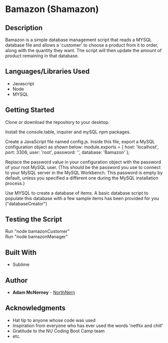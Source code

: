 # Bamazon (Shamazon)

## Description

Bamazon is a simple database management script that reads a MYSQL database file and allows a 'customer' to choose a product from it to order, along with the quantity they want.  The script will then update the amount of product remaining in that database.	


## Languages/Libraries Used
* Javascript
* Node
* MYSQL

## Getting Started

Clone or download the repository to your desktop.

Install the console.table, inquirer and mySQL npm packages.

Create a JavaScript file named config.js. Inside this file, export a MySQL configuration object as shown below:
module.exports = {
  host: 'localhost',
  port: 3306,
  user: 'root',
  password: '',
  database: 'Bamazon'
};

Replace the password value in your configuration object with the password of your root MySQL user. (This should be the password you use to connect to your MySQL server in the MySQL Workbench. This password is empty by default, unless you specified a different one during the MySQL installation process.)

Use MYSQL to create a database of items.  A basic database script to populate this database with a few sample items has been provided for you ("databaseCreator")

## Testing the Script

Run "node bamazonCustomer"  
Run "node bamazonManager"

## Built With

* Sublime

## Author

* **Adam McNerney** - [NorthNern](https://github.com/NorthNern)

## Acknowledgments

* Hat tip to anyone whose code was used
* Inspiration from everyone who has ever used the words 'netflix and chill'
* Gratitude to the NU Coding Boot Camp team
* etc.